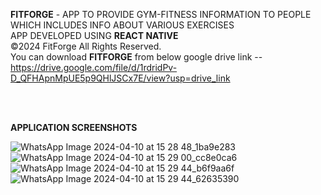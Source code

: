 **FITFORGE** - APP TO PROVIDE GYM-FITNESS INFORMATION TO PEOPLE WHICH INCLUDES INFO ABOUT VARIOUS EXERCISES
<br>
APP DEVELOPED USING **REACT NATIVE**
<br>
©2024 FitForge All Rights Reserved.
<br>
You can download **FITFORGE** from below google drive link --
https://drive.google.com/file/d/1rdridPv-D_QFHApnMpUE5p9QHlJSCx7E/view?usp=drive_link


<br>
<br>

**APPLICATION SCREENSHOTS** 

![WhatsApp Image 2024-04-10 at 15 28 48_1ba9e283](https://github.com/vigkrishna/FitForge/assets/114269519/8a7d8a01-0ba3-4957-85ce-439449b5b7e7)
![WhatsApp Image 2024-04-10 at 15 29 00_cc8e0ca6](https://github.com/vigkrishna/FitForge/assets/114269519/3ab1da9f-f0ca-4a95-8597-62ebdc240034)
![WhatsApp Image 2024-04-10 at 15 29 44_b6f9aa6f](https://github.com/vigkrishna/FitForge/assets/114269519/fcb27ddf-7d0b-48a3-b493-2a1ebe630d3f)
![WhatsApp Image 2024-04-10 at 15 29 44_62635390](https://github.com/vigkrishna/FitForge/assets/114269519/c8d208a6-fd95-47b4-ab85-578e6500b37e)


